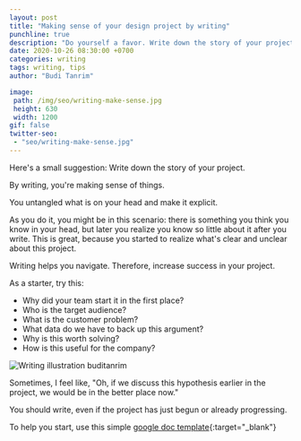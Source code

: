 ```yaml
---
layout: post
title: "Making sense of your design project by writing"
punchline: true
description: "Do yourself a favor. Write down the story of your project."
date: 2020-10-26 08:30:00 +0700
categories: writing
tags: writing, tips
author: "Budi Tanrim"

image:
 path: /img/seo/writing-make-sense.jpg
 height: 630
 width: 1200
gif: false
twitter-seo: 
 - "seo/writing-make-sense.jpg"
---
```


Here's a small suggestion: Write down the story of your project.

By writing, you're making sense of things.

You untangled what is on your head and make it explicit.

As you do it, you might be in this scenario: there is something you think you know in your head, but later you realize you know so little about it after you write. This is great, because you started to realize what's clear and unclear about this project.

Writing helps you navigate. Therefore, increase success in your project.

As a starter, try this:
- Why did your team start it in the first place?
- Who is the target audience?
- What is the customer problem?
- What data do we have to back up this argument?
- Why is this worth solving?
- How is this useful for the company?

<div class="img-wrapper m-b-m">
    <img src="https://buditanrim.co/img/post/2020/10/writing-design-story.jpg" alt="Writing illustration buditanrim" class="illustration small" />
</div>
<media:content url="https://buditanrim.co/img/post/2020/10/writing-design-story.jpg" medium="image" />

Sometimes, I feel like, "Oh, if we discuss this hypothesis earlier in the project, we would be in the better place now."

You should write, even if the project has just begun or already progressing.

To help you start, use this simple [google doc template][google-doc]{:target="_blank"} 

[google-doc]: https://docs.google.com/document/d/1phZi-ot6WYqQSzJ2br_QlGBjRAXUmCWCcjrlgQqXxzo/edit?usp=sharing

